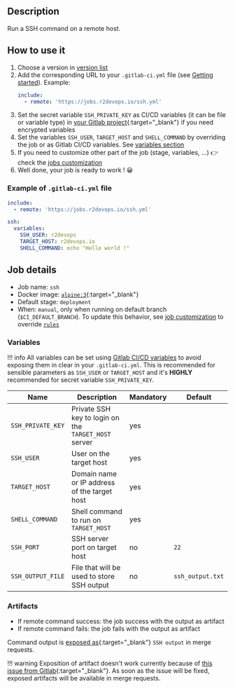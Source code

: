 ## Description

Run a SSH command on a remote host.

## How to use it

1. Choose a version in [version list](#changelog)
2. Add the corresponding URL to your `.gitlab-ci.yml` file (see [Getting
   started](/use-the-hub/)). Example:
    ```yaml
    include:
      - remote: 'https://jobs.r2devops.io/ssh.yml'
    ```
3. Set the secret variable `SSH_PRIVATE_KEY` as CI/CD variables (it can be file
   or variable type) in [your Gitlab
   project](https://docs.gitlab.com/12.10/ee/ci/variables/#via-the-ui){:target="_blank"}
   if you need encrypted variables
4. Set the variables `SSH_USER`, `TARGET_HOST` and `SHELL_COMMAND` by
   overriding the job or as Gitlab CI/CD variables. See [variables
   section](#variables)
5. If you need to customize other part of the job (stage, variables, ...) 👉
   check the [jobs customization](/use-the-hub/#jobs-customization)
6. Well done, your job is ready to work ! 😀

### Example of `.gitlab-ci.yml` file

```yaml
include:
  - remote: 'https://jobs.r2devops.io/ssh.yml'

ssh:
  variables:
    SSH_USER: r2devops
    TARGET_HOST: r2devops.io
    SHELL_COMMAND: echo "Hello world !"
```

## Job details

* Job name: `ssh`
* Docker image: [`alpine:3`](https://hub.docker.com/_/alpine){:target="_blank"}
* Default stage: `deployment`
* When: `manual`, only when running on default branch (`$CI_DEFAULT_BRANCH`).
  To update this behavior, see [job customization](https://r2devops.io/use-the-hub/#global) to override [`rules`](https://docs.gitlab.com/ee/ci/yaml/#rulesif)

### Variables

!!! info
    All variables can be set using [Gitlab CI/CD
    variables](https://docs.gitlab.com/12.10/ee/ci/variables/#via-the-ui) to
    avoid exposing them in clear in your `.gitlab-ci.yml`. This is recommended
    for sensible parameters as `SSH_USER` or `TARGET_HOST` and it's **HIGHLY**
    recommended for secret variable `SSH_PRIVATE_KEY`.

| Name | Description | Mandatory | Default |
| ---- | ----------- | --------- | ------- |
| `SSH_PRIVATE_KEY` | Private SSH key to login on the `TARGET_HOST` server | yes | ` `
| `SSH_USER` | User on the target host | yes | ` `
| `TARGET_HOST` | Domain name or IP address of the target host | yes | ` `
| `SHELL_COMMAND` | Shell command to run on `TARGET_HOST` | yes | ` `
| `SSH_PORT` | SSH server port on target host | no | `22`
| `SSH_OUTPUT_FILE` | File that will be used to store SSH output | no | `ssh_output.txt `

### Artifacts

* If remote command success: the job success with the output as artifact
* If remote command fails: the job fails with the output as artifact

Command output is [exposed
as](https://docs.gitlab.com/ee/ci/yaml/#artifactsexpose_as){:target="_blank"}
`SSH output` in merge requests.

!!! warning
    Exposition of artifact doesn't work currently because of [this issue from
    Gitlab](https://gitlab.com/gitlab-org/gitlab/-/issues/37129){:target="_blank"}.
    As soon as the issue will be fixed, exposed artifacts will be available in
    merge requests.

